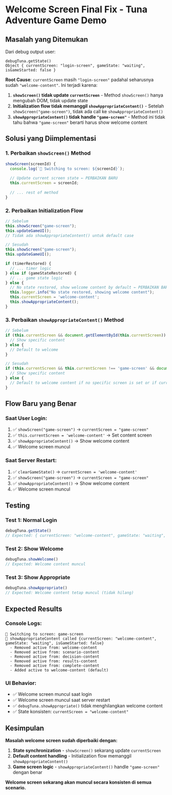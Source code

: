 # Welcome Screen Final Fix - Tuna Adventure Game Demo

## Masalah yang Ditemukan
Dari debug output user:
```
debugTuna.getState()
Object { currentScreen: "login-screen", gameState: "waiting", isGameStarted: false }
```

**Root Cause**: `currentScreen` masih `"login-screen"` padahal seharusnya sudah `"welcome-content"`. Ini terjadi karena:

1. **`showScreen()` tidak update `currentScreen`** - Method `showScreen()` hanya mengubah DOM, tidak update state
2. **Initialization flow tidak memanggil `showAppropriateContent()`** - Setelah `showScreen("game-screen")`, tidak ada call ke `showAppropriateContent()`
3. **`showAppropriateContent()` tidak handle `"game-screen"`** - Method ini tidak tahu bahwa `"game-screen"` berarti harus show welcome content

## Solusi yang Diimplementasi

### 1. **Perbaikan `showScreen()` Method**
```javascript
showScreen(screenId) {
  console.log(`🎯 Switching to screen: ${screenId}`);
  
  // Update current screen state ← PERBAIKAN BARU
  this.currentScreen = screenId;
  
  // ... rest of method
}
```

### 2. **Perbaikan Initialization Flow**
```javascript
// Sebelum
this.showScreen("game-screen");
this.updateGameUI();
// Tidak ada showAppropriateContent() untuk default case

// Sesudah
this.showScreen("game-screen");
this.updateGameUI();

if (timerRestored) {
  // ... timer logic
} else if (gameStateRestored) {
  // ... game state logic
} else {
  // No state restored, show welcome content by default ← PERBAIKAN BARU
  this.logger.info("No state restored, showing welcome content");
  this.currentScreen = 'welcome-content';
  this.showAppropriateContent();
}
```

### 3. **Perbaikan `showAppropriateContent()` Method**
```javascript
// Sebelum
if (this.currentScreen && document.getElementById(this.currentScreen)) {
  // Show specific content
} else {
  // Default to welcome
}

// Sesudah
if (this.currentScreen && this.currentScreen !== 'game-screen' && document.getElementById(this.currentScreen)) {
  // Show specific content
} else {
  // Default to welcome content if no specific screen is set or if currentScreen is game-screen ← PERBAIKAN BARU
}
```

## Flow Baru yang Benar

### **Saat User Login:**
1. ✅ `showScreen("game-screen")` → `currentScreen = "game-screen"`
2. ✅ `this.currentScreen = 'welcome-content'` → Set content screen
3. ✅ `showAppropriateContent()` → Show welcome content
4. ✅ Welcome screen muncul

### **Saat Server Restart:**
1. ✅ `clearGameState()` → `currentScreen = 'welcome-content'`
2. ✅ `showScreen("game-screen")` → `currentScreen = "game-screen"`
3. ✅ `showAppropriateContent()` → Show welcome content
4. ✅ Welcome screen muncul

## Testing

### **Test 1: Normal Login**
```javascript
debugTuna.getState()
// Expected: { currentScreen: "welcome-content", gameState: "waiting", isGameStarted: false }
```

### **Test 2: Show Welcome**
```javascript
debugTuna.showWelcome()
// Expected: Welcome content muncul
```

### **Test 3: Show Appropriate**
```javascript
debugTuna.showAppropriate()
// Expected: Welcome content tetap muncul (tidak hilang)
```

## Expected Results

### **Console Logs:**
```
🎯 Switching to screen: game-screen
🎯 showAppropriateContent called {currentScreen: "welcome-content", gameState: "waiting", isGameStarted: false}
  - Removed active from: welcome-content
  - Removed active from: scenario-content
  - Removed active from: decision-content
  - Removed active from: results-content
  - Removed active from: complete-content
  - Added active to welcome-content (default)
```

### **UI Behavior:**
- ✅ Welcome screen muncul saat login
- ✅ Welcome screen muncul saat server restart
- ✅ `debugTuna.showAppropriate()` tidak menghilangkan welcome content
- ✅ State konsisten: `currentScreen = "welcome-content"`

## Kesimpulan

**Masalah welcome screen sudah diperbaiki dengan:**
1. **State synchronization** - `showScreen()` sekarang update `currentScreen`
2. **Default content handling** - Initialization flow memanggil `showAppropriateContent()`
3. **Game screen logic** - `showAppropriateContent()` handle `"game-screen"` dengan benar

**Welcome screen sekarang akan muncul secara konsisten di semua scenario.**
